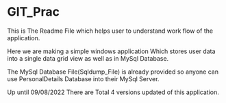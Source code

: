# GIT_Prac

This is The Readme File which helps user to understand work flow of the application.

Here we are making a simple windows application Which stores user data into a single data grid view as well as in MySql Database.

The MySql Database File(Sqldump_File) is already provided so anyone can use PersonalDetails Database into their MySql Server.

Up until 09/08/2022 There are Total 4 versions updated of this application.

 
